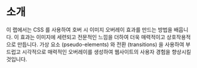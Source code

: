 # 소개

이 랩에서는 CSS 를 사용하여 호버 시 이미지 오버레이 효과를 만드는 방법을 배웁니다. 이 효과는 이미지에 세련되고 전문적인 느낌을 더하여 더욱 매력적이고 상호작용적으로 만듭니다. 가상 요소 (pseudo-elements) 와 전환 (transitions) 을 사용하여 부드럽고 시각적으로 매력적인 오버레이를 생성하여 웹사이트의 사용자 경험을 향상시킬 것입니다.

